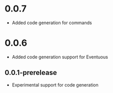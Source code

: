 # 0.0.7
- Added code generation for commands

# 0.0.6
- Added code generation support for Eventuous

## 0.0.1-prerelease
- Experimental support for code generation
